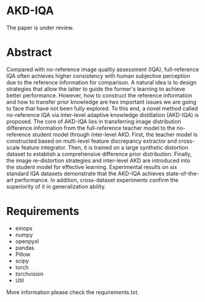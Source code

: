 # AKD-IQA

The paper is under review.

# Abstract

Compared with no-reference image quality assessment (IQA), full-reference IQA often achieves higher consistency with human subjective perception due to the reference information for comparison. A natural idea is to design strategies that allow the latter to guide the former's learning to achieve better performance. However, how to construct the reference information and how to transfer prior knowledge are two important issues we are going to face that have not been fully explored. To this end, a novel method called no-reference IQA via inter-level adaptive knowledge distillation (AKD-IQA) is proposed. The core of AKD-IQA lies in transferring image distribution difference information from the full-reference teacher model to the no-reference student model through inter-level AKD. First, the teacher model is constructed based on multi-level feature discrepancy extractor and cross-scale feature integrator. Then, it is trained on a large synthetic distortion dataset to establish a comprehensive difference prior distribution. Finally, the image re-distortion strategies and inter-level AKD are introduced into the student model for effective learning. Experimental results on six standard IQA datasets demonstrate that the AKD-IQA achieves state-of-the-art performance. In addition, cross-dataset experiments confirm the superiority of it in generalization ability.

# Requirements

- einops
- numpy
- openpyxl
- pandas
- Pillow
- scipy
- torch
- torchvision
- Util

More information please check the requirements.txt.